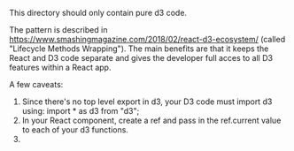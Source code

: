 This directory should only contain pure d3 code.

The pattern is described in https://www.smashingmagazine.com/2018/02/react-d3-ecosystem/ (called "Lifecycle Methods Wrapping"). The main benefits are that it keeps the React and D3 code separate and gives the developer full acces to all D3 features within a React app.

A few caveats:

1.  Since there's no top level export in d3, your D3 code must import d3 using: import * as d3 from "d3";
1.  In your React component, create a ref and pass in the ref.current value to each of your d3 functions.
1. 